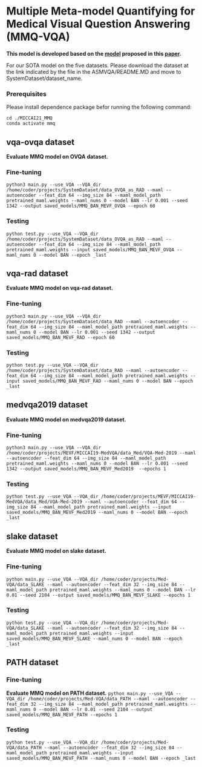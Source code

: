 # Multiple Meta-model Quantifying for Medical Visual Question Answering (MMQ-VQA)
**This model is developed based on the [model](https://github.com/aioz-ai/MICCAI21_MMQ) proposed in this [paper](https://arxiv.org/abs/2105.08913).**

For our SOTA model on the five datasets. Please download the dataset at the link indicated by the file in the ASMVQA/README.MD and move to SystemDataset/dataset_name. 

### Prerequisites
Please install dependence package befor running the following command:
```
cd ./MICCAI21_MMQ
conda activate mmq
```

## vqa-ovqa dataset
**Evaluate MMQ model on OVQA dataset.**
### Fine-tuning
`python3 main.py --use_VQA --VQA_dir /home/coder/projects/SystemDataset/data_OVQA_as_RAD --maml --autoencoder --feat_dim 64 --img_size 84 --maml_model_path pretrained_maml.weights --maml_nums 0 --model BAN --lr 0.001 --seed 1342 --output saved_models/MMQ_BAN_MEVF_OVQA --epoch 60`
### Testing
`python test.py --use_VQA --VQA_dir /home/coder/projects/SystemDataset/data_OVQA_as_RAD --maml --autoencoder --feat_dim 64 --img_size 84 --maml_model_path pretrained_maml.weights --input saved_models/MMQ_BAN_MEVF_OVQA --maml_nums 0 --model BAN --epoch _last`


## vqa-rad dataset
**Evaluate MMQ model on vqa-rad dataset.**
### Fine-tuning
`python3 main.py --use_VQA --VQA_dir /home/coder/projects/SystemDataset/data_RAD --maml --autoencoder --feat_dim 64 --img_size 84 --maml_model_path pretrained_maml.weights --maml_nums 0 --model BAN --lr 0.001 --seed 1342 --output saved_models/MMQ_BAN_MEVF_RAD --epoch 60`

### Testing
`python test.py --use_VQA --VQA_dir /home/coder/projects/SystemDataset/data_RAD --maml --autoencoder --feat_dim 64 --img_size 84 --maml_model_path pretrained_maml.weights --input saved_models/MMQ_BAN_MEVF_RAD --maml_nums 0 --model BAN --epoch _last`


## medvqa2019 dataset
**Evaluate MMQ model on medvqa2019 dataset.**
### Fine-tuning
`python3 main.py --use_VQA --VQA_dir /home/coder/projects/MEVF/MICCAI19-MedVQA/data_Med/VQA-Med-2019 --maml --autoencoder --feat_dim 64 --img_size 84 --maml_model_path pretrained_maml.weights --maml_nums 0 --model BAN --lr 0.001 --seed 1342 --output saved_models/MMQ_BAN_MEVF_Med2019  --epochs 1`

### Testing
`python test.py --use_VQA --VQA_dir /home/coder/projects/MEVF/MICCAI19-MedVQA/data_Med/VQA-Med-2019 --maml --autoencoder --feat_dim 64 --img_size 84 --maml_model_path pretrained_maml.weights --input saved_models/MMQ_BAN_MEVF_Med2019 --maml_nums 0 --model BAN --epoch _last`


## slake dataset
**Evaluate MMQ model on slake dataset.**
### Fine-tuning
`python main.py --use_VQA --VQA_dir /home/coder/projects/Med-VQA/data_SLAKE --maml --autoencoder --feat_dim 32 --img_size 84 --maml_model_path pretrained_maml.weights --maml_nums 0 --model BAN --lr 0.01 --seed 2104 --output saved_models/MMQ_BAN_MEVF_SLAKE --epochs 1`

### Testing
`python test.py --use_VQA --VQA_dir /home/coder/projects/Med-VQA/data_SLAKE --maml --autoencoder --feat_dim 32 --img_size 84 --maml_model_path pretrained_maml.weights --input saved_models/MMQ_BAN_MEVF_SLAKE --maml_nums 0 --model BAN --epoch _last`


## PATH dataset
### Fine-tuning
**Evaluate MMQ model on PATH dataset.**
`python main.py --use_VQA --VQA_dir /home/coder/projects/Med-VQA/data_PATH --maml --autoencoder --feat_dim 32 --img_size 84 --maml_model_path pretrained_maml.weights --maml_nums 0 --model BAN --lr 0.01 --seed 2104 --output saved_models/MMQ_BAN_MEVF_PATH --epochs 1`

### Testing
`python test.py --use_VQA --VQA_dir /home/coder/projects/Med-VQA/data_PATH --maml --autoencoder --feat_dim 32 --img_size 84 --maml_model_path pretrained_maml.weights --input saved_models/MMQ_BAN_MEVF_PATH --maml_nums 0 --model BAN --epoch _last`